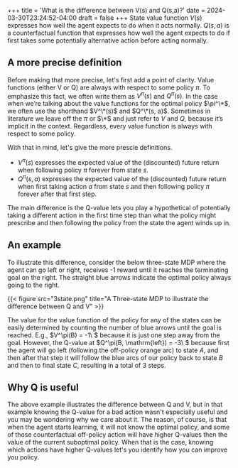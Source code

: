 +++
title = 'What is the difference between V(s) and Q(s,a)?'
date = 2024-03-30T23:24:52-04:00
draft = false
+++
State value function $V(s)$ expresses how well the agent expects to do when it acts normally. $Q(s, a)$ is a counterfactual function that expresses how well the agent expects to do if first takes some potentially alternative action before acting normally.

## A more precise definition
Before making that more precise, let's first add a point of clarity. Value functions (either V or Q) are always with respect to some policy $\pi$.
To emphasize this fact, we often write them as $V^\pi(s)$ and $Q^\pi(s)$.
In the case when we’re talking about the value functions for the optimal policy $\pi^\*$, we often use the shorthand $V^\*(s)$ and $Q^\*(s, a)$. Sometimes in literature we leave off the $\pi$ or $\*$ and just refer to $V$ and $Q$, because it’s implicit in the context. Regardless, every value function is always with respect to some policy.

With that in mind, let's give the more prescie definitions.
* $V^\pi(s)$ expresses the expected value of the (discounted) future return when following policy $\pi$ forever from state $s$.
* $Q^\pi(s, a)$ expresses the expected value of the (discounted) future return when first taking action $a$ from state $s$ and then following policy $\pi$ forever after that first step.

The main difference is the Q-value lets you play a hypothetical of potentially taking a different action in the first time step than what the policy might prescribe and then following the policy from the state the agent winds up in.

## An example
To illustrate this difference, consider the below three-state MDP where the agent can go left or right, receives -1 reward until it reaches the terminating goal on the right. The straight blue arrows indicate the optimal policy always going to the right.

{{< figure src="3state.png" title="A Three-state MDP to illustrate the difference between Q and V" >}}

The value for the value function of the policy for any of the states can be easily determined by counting the number of blue arrows until the goal is reached. E.g., $V^\pi(B) = -1\ $ because it is just one step away from the goal. However, the Q-value at $Q^\pi(B, \mathrm{left}) = -3\ $ because first the agent will go left (following the off-policy orange arc) to state $A$, and then after that step it will follow the blue arcs of our policy back to state $B$ and then to final state $C$, resulting in a total of 3 steps.

## Why Q is useful
The above example illustrates the difference between Q and V, but in that example knowing the Q-value for a bad action wasn't especially useful and you may be wondering why we care about it. The reason, of course, is that when the agent starts learning, it will not know the optimal policy, and some of those counterfactual off-policy action will have higher Q-values then the value of the current suboptimal policy. When that is the case, knowing which actions have higher Q-values let's you identify how you can improve you policy.